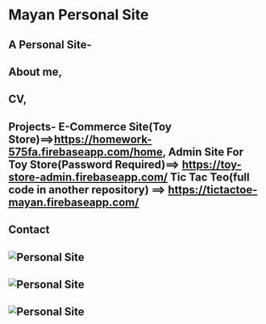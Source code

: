 # Mayan Personal Site
A Personal Site- 
---------------------------------------------------------------------------------
About me, 
---------------------------------------------------------------------------------
CV, 
---------------------------------------------------------------------------------
Projects-
   E-Commerce Site(Toy Store)==>https://homework-575fa.firebaseapp.com/home, 
   Admin Site For Toy Store(Password Required)==> https://toy-store-admin.firebaseapp.com/
   Tic Tac Teo(full code in another repository) ==> https://tictactoe-mayan.firebaseapp.com/
---------------------------------------------------------------------------------
Contact 
---------------------------------------------------------------------------------
![Personal Site](https://cdn1.imggmi.com/uploads/2019/11/23/c1c7892cb313e40a6a006ecc6fb5cae1-full.png)
---------------------------------------------------------------------------------
![Personal Site](https://ibb.co/y8pcW18)
---------------------------------------------------------------------------------
![Personal Site](hhttps://ibb.co/yB8Sdqb)
---------------------------------------------------------------------------------


